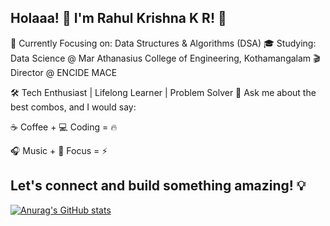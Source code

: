 ## Holaaa! 👋 I'm Rahul Krishna K R! 🚀
🎯 Currently Focusing on: Data Structures & Algorithms (DSA)
🎓 Studying: Data Science @ Mar Athanasius College of Engineering, Kothamangalam
🎬 Director @ ENCIDE MACE

🛠️ Tech Enthusiast | Lifelong Learner | Problem Solver
💬 Ask me about the best combos, and I would say:

☕ Coffee + 💻 Coding = 🔥


🎧 Music + 🧠 Focus = ⚡

## Let's connect and build something amazing! 💡

[![Anurag's GitHub stats](https://github-readme-stats-sigma-drab-75.vercel.app/api?username=rahulkrishnakr)](https://github.com/anuraghazra/github-readme-stats)
